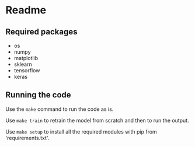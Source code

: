 # Readme

## Required packages
- os
- numpy
- matplotlib 
- sklearn
- tensorflow
- keras

## Running the code
Use the `make` command to run the code as is.

Use `make train` to retrain the model from scratch and then to run the output.

Use `make setup` to install all the required modules with pip from 'requirements.txt'.
